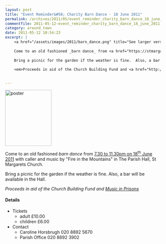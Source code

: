 ```yaml
---
layout: post
title: "Event Reminder&#58; Charity Barn Dance - 18 June 2011"
permalink: /archives/2011/05/event_reminder_charity_barn_dance_18_june_2011.html
commentfile: 2011-05-12-event_reminder_charity_barn_dance_18_june_2011
category: around_town
date: 2011-05-12 10:54:23
excerpt: |
    <a href="/assets/images/2011/barn_dance.png" title="See larger version of - poster"><img src="/assets/images/2011/barn_dance_thumb.png" width="150" height="181" alt="poster" class=" right" /></a>
    
    Come to an old fashioned _barn dance_ from <a href="https://stmargarets.london/event/event/200705142797">7.30 to 11.30pm on 18<sup>th</sup> June 2011</a> with caller and music by "Fire in the Mountains" in The Parish Hall, St Margarets Church.
    
    Bring a picnic for the garden if the weather is fine.  Also, a bar will be available in the Hall.
    
    <em>Proceeds in aid of the Church Building Fund and <a href="http://www.musicinprisons.org.uk</em>">Music in Prisons</a>
    

---
```


<a href="/assets/images/2011/barn_dance.png" title="See larger version of - poster"><img src="/assets/images/2011/barn_dance_thumb.png" width="150" height="181" alt="poster" class=" right" /></a>

Come to an old fashioned *barn dance* from [7.30 to 11.30pm on 18<sup>th</sup> June 2011](/event/event/200705142797) with caller and music by "Fire in the Mountains" in The Parish Hall, St Margarets Church.

Bring a picnic for the garden if the weather is fine. Also, a bar will be available in the Hall.

<em>Proceeds in aid of the Church Building Fund and [Music in Prisons](http://www.musicinprisons.org.uk)</em>

#### Details

-   Tickets
    -   adult £10.00
    -   children £6.00
-   Contact
    -   Caroline Horsbrugh 020 8892 5670
    -   Parish Office 020 8892 3902
